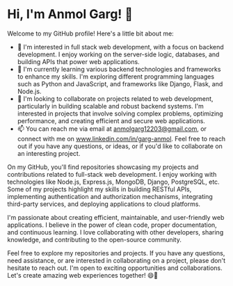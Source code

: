 # Hi, I'm Anmol Garg! 👋

Welcome to my GitHub profile! Here's a little bit about me: 

- 👀 I'm interested in full stack web development, with a focus on backend development. I enjoy working on the server-side logic, databases, and building APIs that power web applications.
- 🌱 I'm currently learning various backend technologies and frameworks to enhance my skills. I'm exploring different programming languages such as Python and JavaScript, and frameworks like Django, Flask, and Node.js.
- 💞️ I'm looking to collaborate on projects related to web development, particularly in building scalable and robust backend systems. I'm interested in projects that involve solving complex problems, optimizing performance, and creating efficient and secure web applications.
- 📫 You can reach me via email at anmolgarg12203@gmail.com, or connect with me on www.linkedin.com/in/garg-anmol. Feel free to reach out if you have any questions, or ideas, or if you'd like to collaborate on an interesting project.

On my GitHub, you'll find repositories showcasing my projects and contributions related to full-stack web development. I enjoy working with technologies like Node.js, Express.js, MongoDB, Django, PostgreSQL, etc. Some of my projects highlight my skills in building RESTful APIs, implementing authentication and authorization mechanisms, integrating third-party services, and deploying applications to cloud platforms.

I'm passionate about creating efficient, maintainable, and user-friendly web applications. I believe in the power of clean code, proper documentation, and continuous learning. I love collaborating with other developers, sharing knowledge, and contributing to the open-source community.

Feel free to explore my repositories and projects. If you have any questions, need assistance, or are interested in collaborating on a project, please don't hesitate to reach out. I'm open to exciting opportunities and collaborations. Let's create amazing web experiences together! 😄🚀
